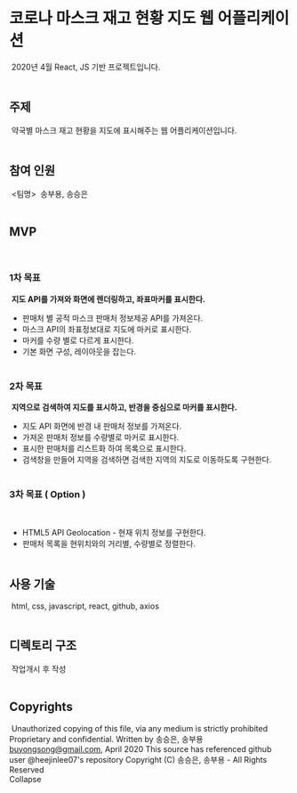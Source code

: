 # 코로나 마스크 재고 현황 지도 웹 어플리케이션

​
2020년 4월 React, JS 기반 프로젝트입니다.
​
<br>
​

## 주제

​
약국별 마스크 재고 현황을 지도에 표시해주는 웹 어플리케이션입니다.
​
<br>
​

## 참여 인원

​
<팀명>
​
송부용, 송승은
​
<br>
​

## MVP

​

### 1차 목표

​
**지도 API를 가져와 화면에 렌더링하고, 좌표마커를 표시한다.**
​

- 판매처 별 공적 마스크 판매처 정보제공 API를 가져온다.
- 마스크 API의 좌표정보대로 지도에 마커로 표시한다.
- 마커를 수량 별로 다르게 표시한다.
- 기본 화면 구성, 레이아웃을 잡는다.
  ​
  <br>
  ​

### 2차 목표

​
**지역으로 검색하여 지도를 표시하고, 반경을 중심으로 마커를 표시한다.**
​

- 지도 API 화면에 반경 내 판매처 정보를 가져온다.
- 가져온 판매처 정보를 수량별로 마커로 표시한다.
- 표시한 판매처를 리스트화 하여 목록으로 표시한다.
- 검색창을 만들어 지역을 검색하면 검색한 지역의 지도로 이동하도록 구현한다.
  ​
  <br>
  ​

### 3차 목표 ( Option )

​

- HTML5 API Geolocation - 현재 위치 정보를 구현한다.
- 판매처 목록을 현위치와의 거리별, 수량별로 정렬한다.
  ​
  <br>
  ​

## 사용 기술

​
html, css, javascript, react, github, axios
​
<br>
​

## 디렉토리 구조

​
작업개시 후 작성
​
<br>
​

## Copyrights

​
Unauthorized copying of this file, via any medium is strictly prohibited Proprietary and confidential. Written by 송승은, 송부용 [buyongsong@gmail.com](mailto:buyongsong@gmail.com), April 2020 This source has referenced github user @heejinlee07's repository Copyright (C) 송승은, 송부용 - All Rights Reserved
​
<br>
Collapse
